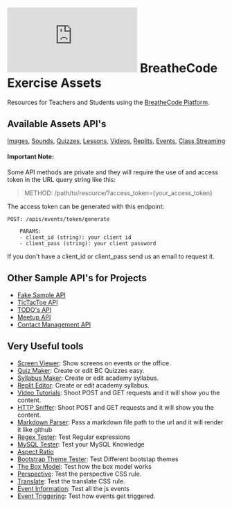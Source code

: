 
# ![alt text](https://assets.breatheco.de/apis/img/images.php?blob&random&cat=icon&tags=breathecode,32) BreatheCode Exercise Assets
Resources for Teachers and Students using the [BreatheCode Platform](https://breatheco.de).
## Available Assets API's

[Images](apis/img/), [Sounds](apis/sound/), [Quizzes](apis/quiz/), [Lessons](apis/lesson/), [Videos](apis/video/), [Replits](apis/replit/), [Events](apis/event/), [Class Streaming](apis/streaming/)

#### Important Note: 
Some API methods are private and they will require the use of and access token in the URL query string like this:
> METHOD: /path/to/resource/?access_token={your_access_token}

The access token can be generated with this endpoint:
```
POST: /apis/events/token/generate
    
    PARAMS:
    - client_id (string): your client id
    - client_pass (string): your client password
```
If you don't have a client_id or client_pass send us an email to request it.

## Other Sample API's for Projects

- [Fake Sample API](../apis/fake/)
- [TicTacToe API](../apis/fake/tictactoe/)
- [TODO's API](../apis/fake/todos/)
- [Meetup API](../apis/fake/meetup/)
- [Contact Management API](../apis/fake/contact/)

## Very Useful tools

- [Screen Viewer](/apps/screen/): Show screens on events or the office.
- [Quiz Maker](/apps/quiz-maker/): Create or edit BC Quizzes easy.
- [Syllabus Maker](/apps/syllabus-maker/): Create or edit academy syllabus.
- [Replit Editor](/apps/replit-maker/): Create or edit academy syllabus.
- [Video Tutorials](/apps/video/): Shoot POST and GET requests and it will show you the content.
- [HTTP Sniffer](live-demos/php/forms/): Shoot POST and GET requests and it will show you the content.
- [Markdown Parser](apps/markdown-parser/): Pass a markdown file path to the url and it will render it like github
- [Regex Tester](live-demos/js/regex-tester/): Test Regular expressions
- [MySQL Tester](live-demos/sql/mysql-tester/): Test your MySQL Knowledge
- [Aspect Ratio](live-demos/css/aspect-ratio/)
- [Bootstrap Theme Tester](live-demos/css/bootstrap/): Test Different bootstap themes
- [The Box Model](live-demos/css/box-model/): Test how the box model works
- [Perspective](live-demos/css/perspective/): Test the perspective CSS rule.
- [Translate](live-demos/css/translate/): Test the translate CSS rule.
- [Event Information](live-demos/js/event-information/): Test all the js events
- [Event Triggering](live-demos/js/event-triggering/): Test how events get triggered.
